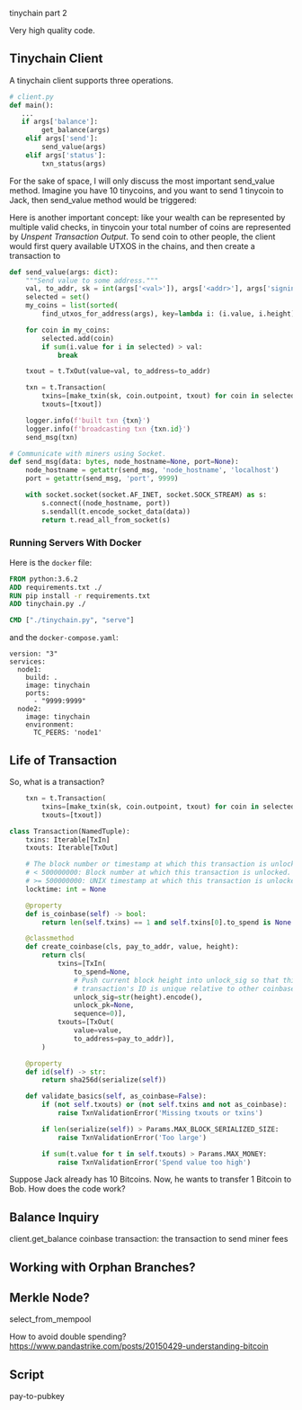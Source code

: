 tinychain part 2

Very high quality code.


## Tinychain Client
A tinychain client supports three operations.

```python
# client.py
def main():
   ...
   if args['balance']:
        get_balance(args)
    elif args['send']:
        send_value(args)
    elif args['status']:
        txn_status(args)
```

For the sake of space, I will only discuss the most important send_value method. Imagine you have 10 tinycoins, and you want to send 1 tinycoin to Jack, then send_value method would be triggered:

Here is another important concept: like your wealth can be represented by multiple valid checks, in tinycoin your total number of coins are represented by *Unspent Transaction Output*. To send coin to other people, the client would first query available UTXOS in the chains, and then create a transaction to 

```python
def send_value(args: dict):
    """Send value to some address."""
    val, to_addr, sk = int(args['<val>']), args['<addr>'], args['signing_key']
    selected = set()
    my_coins = list(sorted(
        find_utxos_for_address(args), key=lambda i: (i.value, i.height)))

    for coin in my_coins:
        selected.add(coin)
        if sum(i.value for i in selected) > val:
            break

    txout = t.TxOut(value=val, to_address=to_addr)

    txn = t.Transaction(
        txins=[make_txin(sk, coin.outpoint, txout) for coin in selected],
        txouts=[txout])

    logger.info(f'built txn {txn}')
    logger.info(f'broadcasting txn {txn.id}')
    send_msg(txn)

# Communicate with miners using Socket.
def send_msg(data: bytes, node_hostname=None, port=None):
    node_hostname = getattr(send_msg, 'node_hostname', 'localhost')
    port = getattr(send_msg, 'port', 9999)

    with socket.socket(socket.AF_INET, socket.SOCK_STREAM) as s:
        s.connect((node_hostname, port))
        s.sendall(t.encode_socket_data(data))
        return t.read_all_from_socket(s)
```

### Running Servers With Docker
Here is the ``docker`` file:

```dockerfile
FROM python:3.6.2
ADD requirements.txt ./
RUN pip install -r requirements.txt
ADD tinychain.py ./

CMD ["./tinychain.py", "serve"]
```

and the ``docker-compose.yaml``:
```
version: "3"
services:
  node1:
    build: .
    image: tinychain
    ports:
      - "9999:9999"
  node2:
    image: tinychain
    environment:
      TC_PEERS: 'node1'
```



## Life of Transaction
So, what is a transaction? 

```python
    txn = t.Transaction(
        txins=[make_txin(sk, coin.outpoint, txout) for coin in selected],
        txouts=[txout])

class Transaction(NamedTuple):
    txins: Iterable[TxIn]
    txouts: Iterable[TxOut]

    # The block number or timestamp at which this transaction is unlocked.
    # < 500000000: Block number at which this transaction is unlocked.
    # >= 500000000: UNIX timestamp at which this transaction is unlocked.
    locktime: int = None

    @property
    def is_coinbase(self) -> bool:
        return len(self.txins) == 1 and self.txins[0].to_spend is None

    @classmethod
    def create_coinbase(cls, pay_to_addr, value, height):
        return cls(
            txins=[TxIn(
                to_spend=None,
                # Push current block height into unlock_sig so that this
                # transaction's ID is unique relative to other coinbase txns.
                unlock_sig=str(height).encode(),
                unlock_pk=None,
                sequence=0)],
            txouts=[TxOut(
                value=value,
                to_address=pay_to_addr)],
        )

    @property
    def id(self) -> str:
        return sha256d(serialize(self))

    def validate_basics(self, as_coinbase=False):
        if (not self.txouts) or (not self.txins and not as_coinbase):
            raise TxnValidationError('Missing txouts or txins')

        if len(serialize(self)) > Params.MAX_BLOCK_SERIALIZED_SIZE:
            raise TxnValidationError('Too large')

        if sum(t.value for t in self.txouts) > Params.MAX_MONEY:
            raise TxnValidationError('Spend value too high')
```

Suppose Jack already has 10 Bitcoins. Now, he wants to transfer 1 Bitcoin to Bob. How does the code work?

## Balance Inquiry
client.get_balance
coinbase transaction: the transaction to send miner fees

## Working with Orphan Branches?

## Merkle Node?

select_from_mempool

How to avoid double spending?
https://www.pandastrike.com/posts/20150429-understanding-bitcoin

## Script
pay-to-pubkey
